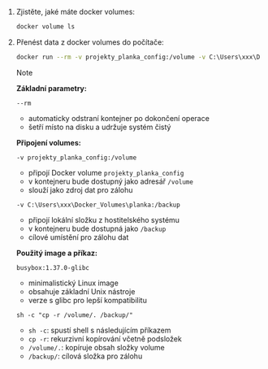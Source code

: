 1. Zjistěte, jaké máte docker volumes:

    ```bash
    docker volume ls
    ```
   
2. Přenést data z docker volumes do počítače:

    ```bash
    docker run --rm -v projekty_planka_config:/volume -v C:\Users\xxx\Docker_Volumes\planka:/backup busybox:1.37.0-glibc sh -c "cp -r /volume/. /backup/"
    ```

    > [!NOTE]
    >
    > **Základní parametry:**
    > 
    > `--rm`
    > 
    >  - automaticky odstraní kontejner po dokončení operace
    >  - šetří místo na disku a udržuje systém čistý
    >
    > **Připojení volumes:**
    > 
    > `-v projekty_planka_config:/volume`
    > 
    >  - připojí Docker volume `projekty_planka_config`
    >  - v kontejneru bude dostupný jako adresář `/volume`
    >  - slouží jako zdroj dat pro zálohu
    >
    >  `-v C:\Users\xxx\Docker_Volumes\planka:/backup`
    >   
    >  - připojí lokální složku z hostitelského systému
    >  - v kontejneru bude dostupná jako `/backup`
    >  - cílové umístění pro zálohu dat
    >
    > **Použitý image a příkaz:**
    > 
    > `busybox:1.37.0-glibc`
    > 
    >   - minimalistický Linux image
    >   - obsahuje základní Unix nástroje
    >   - verze s glibc pro lepší kompatibilitu
    >
    >  `sh -c "cp -r /volume/. /backup/"`
    > 
    >  - `sh -c`: spustí shell s následujícím příkazem
    >  - `cp -r`: rekurzivní kopírování včetně podsložek
    >  - `/volume/.`: kopíruje obsah složky volume
    >  - `/backup/`: cílová složka pro zálohu